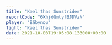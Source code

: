 ```yaml
---
title: "Kael'thas Sunstrider"
reportCode: "6XhjdQmtyfBJDVzN"
player: "Bãbynou"
fight: "Kael'thas Sunstrider"
date: 2021-10-03T19:05:08.133000+00:00
---
```

